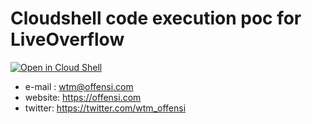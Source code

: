 # Cloudshell code execution poc for LiveOverflow

[![Open in Cloud Shell](https://gstatic.com/cloudssh/images/open-btn.png)](https://console.cloud.google.com/cloudshell/open?git_repo=https://github.com/offensi/LiveOverflow-cloudshell-poc&open_in_editor=LiveOverflow.java)


- e-mail : wtm@offensi.com
- website: https://offensi.com
- twitter: https://twitter.com/wtm_offensi
